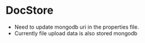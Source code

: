 # DocStore


 * Need to update mongodb uri in the properties file.
 * Currently file upload data is also stored mongodb 
